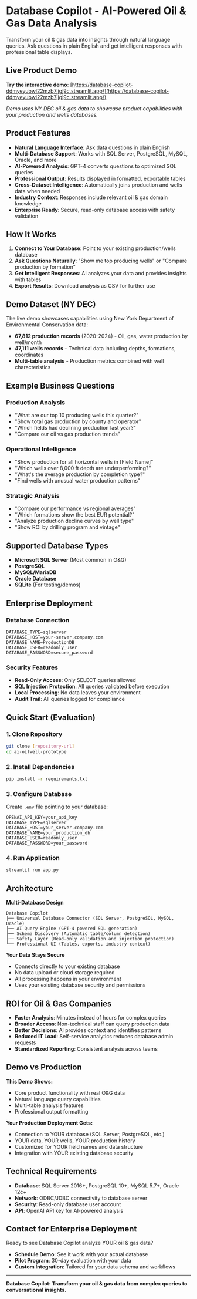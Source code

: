 # Database Copilot - AI-Powered Oil & Gas Data Analysis

Transform your oil & gas data into insights through natural language queries. Ask questions in plain English and get intelligent responses with professional table displays.

## Live Product Demo

**Try the interactive demo**: [https://database-copilot-ddmyeyubwl22mzb7jjgj9c.streamlit.app/](https://database-copilot-ddmyeyubwl22mzb7jjgj9c.streamlit.app/)

*Demo uses NY DEC oil & gas data to showcase product capabilities with your production and wells databases.*

## Product Features

- **Natural Language Interface**: Ask data questions in plain English
- **Multi-Database Support**: Works with SQL Server, PostgreSQL, MySQL, Oracle, and more
- **AI-Powered Analysis**: GPT-4 converts questions to optimized SQL queries
- **Professional Output**: Results displayed in formatted, exportable tables  
- **Cross-Dataset Intelligence**: Automatically joins production and wells data when needed
- **Industry Context**: Responses include relevant oil & gas domain knowledge
- **Enterprise Ready**: Secure, read-only database access with safety validation

## How It Works

1. **Connect to Your Database**: Point to your existing production/wells database
2. **Ask Questions Naturally**: "Show me top producing wells" or "Compare production by formation"  
3. **Get Intelligent Responses**: AI analyzes your data and provides insights with tables
4. **Export Results**: Download analysis as CSV for further use

## Demo Dataset (NY DEC)

The live demo showcases capabilities using New York Department of Environmental Conservation data:

- **67,812 production records** (2020-2024) - Oil, gas, water production by well/month
- **47,111 wells records** - Technical data including depths, formations, coordinates
- **Multi-table analysis** - Production metrics combined with well characteristics

## Example Business Questions

### Production Analysis
- "What are our top 10 producing wells this quarter?"
- "Show total gas production by county and operator"  
- "Which fields had declining production last year?"
- "Compare our oil vs gas production trends"

### Operational Intelligence
- "Show production for all horizontal wells in [Field Name]"
- "Which wells over 8,000 ft depth are underperforming?"
- "What's the average production by completion type?"
- "Find wells with unusual water production patterns"

### Strategic Analysis
- "Compare our performance vs regional averages"
- "Which formations show the best EUR potential?"
- "Analyze production decline curves by well type"
- "Show ROI by drilling program and vintage"

## Supported Database Types

- **Microsoft SQL Server** (Most common in O&G)
- **PostgreSQL**
- **MySQL/MariaDB**
- **Oracle Database**  
- **SQLite** (For testing/demos)

## Enterprise Deployment

### Database Connection
```env
DATABASE_TYPE=sqlserver
DATABASE_HOST=your-server.company.com
DATABASE_NAME=ProductionDB
DATABASE_USER=readonly_user
DATABASE_PASSWORD=secure_password
```

### Security Features
- **Read-Only Access**: Only SELECT queries allowed
- **SQL Injection Protection**: All queries validated before execution
- **Local Processing**: No data leaves your environment
- **Audit Trail**: All queries logged for compliance

## Quick Start (Evaluation)

### 1. Clone Repository
```bash
git clone [repository-url]
cd ai-oilwell-prototype
```

### 2. Install Dependencies  
```bash
pip install -r requirements.txt
```

### 3. Configure Database
Create `.env` file pointing to your database:
```env
OPENAI_API_KEY=your_api_key
DATABASE_TYPE=sqlserver
DATABASE_HOST=your_server.company.com  
DATABASE_NAME=your_production_db
DATABASE_USER=readonly_user
DATABASE_PASSWORD=your_password
```

### 4. Run Application
```bash
streamlit run app.py
```

## Architecture

**Multi-Database Design**
```
Database Copilot
├── Universal Database Connector (SQL Server, PostgreSQL, MySQL, Oracle)
├── AI Query Engine (GPT-4 powered SQL generation)  
├── Schema Discovery (Automatic table/column detection)
├── Safety Layer (Read-only validation and injection protection)
└── Professional UI (Tables, exports, industry context)
```

**Your Data Stays Secure**
- Connects directly to your existing database
- No data upload or cloud storage required
- All processing happens in your environment
- Uses your existing database security and permissions

## ROI for Oil & Gas Companies

- **Faster Analysis**: Minutes instead of hours for complex queries
- **Broader Access**: Non-technical staff can query production data  
- **Better Decisions**: AI provides context and identifies patterns
- **Reduced IT Load**: Self-service analytics reduces database admin requests
- **Standardized Reporting**: Consistent analysis across teams

## Demo vs Production

**This Demo Shows:**
- Core product functionality with real O&G data
- Natural language query capabilities  
- Multi-table analysis features
- Professional output formatting

**Your Production Deployment Gets:**
- Connection to YOUR database (SQL Server, PostgreSQL, etc.)
- YOUR data, YOUR wells, YOUR production history
- Customized for YOUR field names and data structure
- Integration with YOUR existing database security

## Technical Requirements

- **Database**: SQL Server 2016+, PostgreSQL 10+, MySQL 5.7+, Oracle 12c+
- **Network**: ODBC/JDBC connectivity to database server
- **Security**: Read-only database user account
- **API**: OpenAI API key for AI-powered analysis

## Contact for Enterprise Deployment

Ready to see Database Copilot analyze YOUR oil & gas data? 

- **Schedule Demo**: See it work with your actual database
- **Pilot Program**: 30-day evaluation with your data
- **Custom Integration**: Tailored for your data schema and workflows

---

**Database Copilot: Transform your oil & gas data from complex queries to conversational insights.**